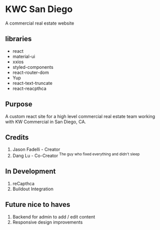 # KWC San Diego 
A commercial real estate website

## libraries
- react
- material-ui
- xxios
- styled-components
- react-router-dom
- Yup
- react-text-truncate
- react-reacpthca


## Purpose
A custom react site for a high level commercial real estate team working with KW Commercial in San Diego, CA.  

## Credits
1. Jason Fadelli - Creator
2. Dang Lu - Co-Creator <sup>The guy who fixed everything and didn't sleep</sup>

## In Development
1. reCapthca
2. Buildout Integration

## Future nice to haves
1. Backend for admin to add / edit content
2. Responsive design improvements


